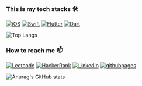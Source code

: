 ### This is my tech stacks 🛠
[![iOS](https://img.shields.io/badge/ios-%23000000.svg?&style=for-the-badge&logo=ios&logoColor=white)](https://developer.apple.com/)
[![Swift](https://img.shields.io/badge/swift-%23FA7343.svg?&style=for-the-badge&logo=swift&logoColor=white)](https://developer.apple.com/swift/)
[![Flutter](https://img.shields.io/badge/Flutter-%2302569B.svg?style=for-the-badge&logo=Flutter&logoColor=white)](https://flutter.dev/)
[![Dart](https://img.shields.io/badge/dart-%230175C2.svg?style=for-the-badge&logo=dart&logoColor=white)](https://dart.dev/)

![Top Langs](https://github-readme-stats.vercel.app/api/top-langs/?username=9oya&layout=compact)

### How to reach me 📫
[![Leetcode](https://img.shields.io/badge/leetcode-%23FFA116.svg?&style=for-the-badge&logo=leetcode&logoColor=black)](https://leetcode.com/9oya)
[![HackerRank](https://img.shields.io/badge/hackerrank-%232EC866.svg?&style=for-the-badge&logo=hackerrank&logoColor=white)](https://www.hackerrank.com/eido9oya)
[![LinkedIn](https://img.shields.io/badge/linkedin-%230A66C2.svg?&style=for-the-badge&logo=linkedin&logoColor=white)](https://www.linkedin.com/in/eunsang-lee-2661281a1)
[![githubpages](https://img.shields.io/badge/9oya.github.io-222222.svg?&style=for-the-badge&logo=githubpages&logoColor=white)](https://9oya.github.io/)

<!--
**9oya/9oya** is a ✨ _special_ ✨ repository because its `README.md` (this file) appears on your GitHub profile.

Here are some ideas to get you started:

- 🔭 I’m currently working on ...
- 🌱 I’m currently learning ...
- 👯 I’m looking to collaborate on ...
- 🤔 I’m looking for help with ...
- 💬 Ask me about ...
- 📫 How to reach me: ...
- 😄 Pronouns: ...
- ⚡ Fun fact: ...
-->


![Anurag's GitHub stats](https://github-readme-stats.vercel.app/api?username=9oya&show_icons=true&theme=transparent)
